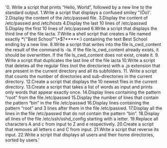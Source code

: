'0. Write a script that prints “Hello, World”, followed by a new line to the standard output. 1.Write a script that displays a confused smiley "(Ôo)'. 2.Display the content of the /etc/passwd file. 3.Display the content of /etc/passwd and /etc/hosts 4.Display the last 10 lines of /etc/passwd 5.Display the first 10 lines of /etc/passwd 6.Write a script that displays the third line of the file iacta. 7.Write a shell script that creates a file named exactly \*\\'"Best School"\'\\*$\?\*\*\*\*\*:) containing the text Best School ending by a new line. 8.Write a script that writes into the file ls_cwd_content the result of the command ls -la. If the file ls_cwd_content already exists, it should be overwritten. If the file ls_cwd_content does not exist, create it. 9. Write a script that duplicates the last line of the file iacta 10.Write a script that deletes all the regular files (not the directories) with a .js extension that are present in the current directory and all its subfolders. 11. Write a script that counts the number of directories and sub-directories in the current directory. 12.Create a script that displays the 10 newest files in the current directory. 13.Create a script that takes a list of words as input and prints only words that appear exactly once. 14.Display lines containing the pattern “root” from the file /etc/passwd 15.Display the number of lines that contain the pattern “bin” in the file /etc/passwd 16.Display lines containing the pattern “root” and 3 lines after them in the file /etc/passwd. 17.Display all the lines in the file /etc/passwd that do not contain the pattern “bin”. 18.Display all lines of the file /etc/ssh/sshd_config starting with a letter. 19.Replace all characters A and c from input to Z and e respectively. 20.Create a script that removes all letters c and C from input. 21.Write a script that reverse its input. 22.Write a script that displays all users and their home directories, sorted by users.'
